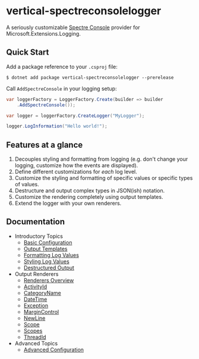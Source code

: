 # vertical-spectreconsolelogger

A seriously customizable [Spectre Console](https://spectreconsole.net/) provider for Microsoft.Extensions.Logging.

## Quick Start

Add a package reference to your `.csproj` file:

```
$ dotnet add package vertical-spectreconsolelogger --prerelease
```

Call `AddSpectreConsole` in your logging setup:

```csharp
var loggerFactory = LoggerFactory.Create(builder => builder
    .AddSpectreConsole());

var logger = loggerFactory.CreateLogger("MyLogger");

logger.LogInformation("Hello world!");
```

## Features at a glance

1. Decouples styling and formatting from logging (e.g. don't change your logging, customize how the events are displayed).
2. Define different customizations for *each* log level.
3. Customize the styling and formatting of specific values or specific types of values.
4. Destructure and output complex types in JSON(ish) notation.
5. Customize the rendering completely using output templates.
6. Extend the logger with your own renderers.

## Documentation

- Introductory Topics
  - [Basic Configuration](docs/basic-configuration.md)
  - [Output Templates](docs/output-template.md)
  - [Formatting Log Values](docs/formatting.md)
  - [Styling Log Values](docs/styling.md)
  - [Destructured Output](docs/destructuring.md)
- Output Renderers
  - [Renderers Overview](docs/renderer-overview.md)
  - [ActivityId](docs/activity-id.md)    
  - [CategoryName](docs/category-name.md)
  - [DateTime](docs/date-time.md)
  - [Exception](docs/exceptions.md)
  - [MarginControl](docs/margin-control.md)
  - [NewLine](docs/newline.md)
  - [Scope](docs/scope-value.md)
  - [Scopes](docs/scopes-value)
  - [ThreadId](docs/thread-id.md)
- Advanced Topics
  - [Advanced Configuration](docs/advanced-config.md)
  
  